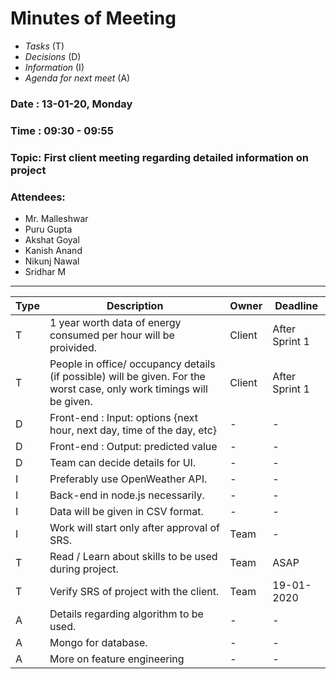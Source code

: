 # Minutes of Meeting

* *Tasks* (T)
* *Decisions* (D)
* *Information* (I)
* *Agenda for next meet* (A)

 
### Date : 13-01-20, Monday
### Time : 09:30 - 09:55
### Topic: First client meeting regarding detailed information on project
### Attendees:
- Mr. Malleshwar
- Puru Gupta
- Akshat Goyal
- Kanish Anand
- Nikunj Nawal
- Sridhar M

-----------------

**Type** | **Description** | **Owner** | **Deadline** |
---- | ---- | ---- | ---- |
T | 1 year worth data of energy consumed per hour will be proivided. | Client | After Sprint 1 |
T | People in office/ occupancy details (if possible) will be given.  For the worst case, only work timings will be given. | Client | After Sprint 1 |
D | Front-end : Input: options {next hour, next day, time of the day, etc}  | - | - |
D | Front-end : Output: predicted value  | - | - |
D | Team can decide details for UI.  | - | - |
I | Preferably use OpenWeather API.  | - | - |
I | Back-end in node.js necessarily.  | - | - |
I | Data will be given in CSV format. | - | - |
I | Work will start only after approval of SRS. | Team | - |
T | Read / Learn about skills to be used during project. | Team | ASAP |
T | Verify SRS of project with the client. | Team | 19-01-2020 |
A | Details regarding algorithm to be used. | - | - |
A | Mongo for database. | - | - |
A | More on feature engineering | - | - |
